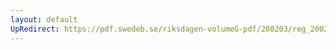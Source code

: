 ```yaml
---
layout: default
UpRedirect: https://pdf.swedeb.se/riksdagen-volumeG-pdf/200203/reg_200203/reg_200203_0091.pdf
---
```

